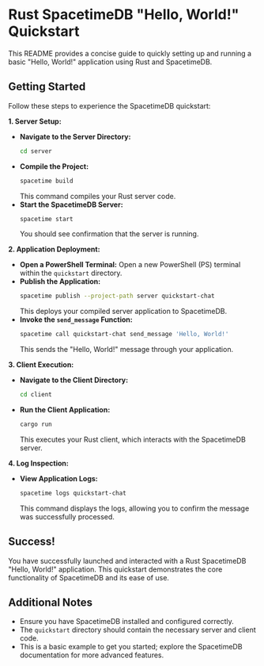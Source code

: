 # Rust SpacetimeDB "Hello, World!" Quickstart

This README provides a concise guide to quickly setting up and running a basic "Hello, World!" application using Rust and SpacetimeDB.

## Getting Started

Follow these steps to experience the SpacetimeDB quickstart:

**1. Server Setup:**

* **Navigate to the Server Directory:**
    ```bash
    cd server
    ```
* **Compile the Project:**
    ```bash
    spacetime build
    ```
    This command compiles your Rust server code.
* **Start the SpacetimeDB Server:**
    ```bash
    spacetime start
    ```
    You should see confirmation that the server is running.

**2. Application Deployment:**

* **Open a PowerShell Terminal:**
    Open a new PowerShell (PS) terminal within the `quickstart` directory.
* **Publish the Application:**
    ```bash
    spacetime publish --project-path server quickstart-chat
    ```
    This deploys your compiled server application to SpacetimeDB.
* **Invoke the `send_message` Function:**
    ```bash
    spacetime call quickstart-chat send_message 'Hello, World!'
    ```
    This sends the "Hello, World!" message through your application.

**3. Client Execution:**

* **Navigate to the Client Directory:**
    ```bash
    cd client
    ```
* **Run the Client Application:**
    ```bash
    cargo run
    ```
    This executes your Rust client, which interacts with the SpacetimeDB server.

**4. Log Inspection:**

* **View Application Logs:**
    ```bash
    spacetime logs quickstart-chat
    ```
    This command displays the logs, allowing you to confirm the message was successfully processed.

## Success!

You have successfully launched and interacted with a Rust SpacetimeDB "Hello, World!" application. This quickstart demonstrates the core functionality of SpacetimeDB and its ease of use.

## Additional Notes

* Ensure you have SpacetimeDB installed and configured correctly.
* The `quickstart` directory should contain the necessary server and client code.
* This is a basic example to get you started; explore the SpacetimeDB documentation for more advanced features.
